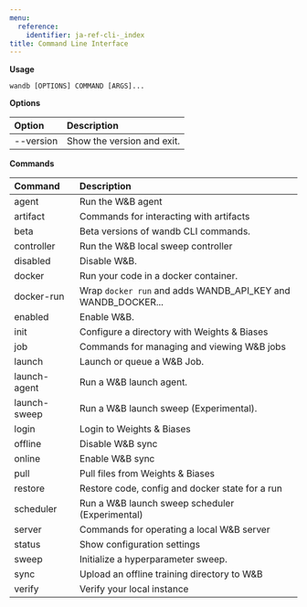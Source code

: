 ```yaml
---
menu:
  reference:
    identifier: ja-ref-cli-_index
title: Command Line Interface
---
```


**Usage**

`wandb [OPTIONS] COMMAND [ARGS]...`



**Options**

| **Option** | **Description** |
| :--- | :--- |
| --version | Show the version and exit. |


**Commands**

| **Command** | **Description** |
| :--- | :--- |
| agent | Run the W&B agent |
| artifact | Commands for interacting with artifacts |
| beta | Beta versions of wandb CLI commands. |
| controller | Run the W&B local sweep controller |
| disabled | Disable W&B. |
| docker | Run your code in a docker container. |
| docker-run | Wrap `docker run` and adds WANDB_API_KEY and WANDB_DOCKER... |
| enabled | Enable W&B. |
| init | Configure a directory with Weights & Biases |
| job | Commands for managing and viewing W&B jobs |
| launch | Launch or queue a W&B Job. |
| launch-agent | Run a W&B launch agent. |
| launch-sweep | Run a W&B launch sweep (Experimental). |
| login | Login to Weights & Biases |
| offline | Disable W&B sync |
| online | Enable W&B sync |
| pull | Pull files from Weights & Biases |
| restore | Restore code, config and docker state for a run |
| scheduler | Run a W&B launch sweep scheduler (Experimental) |
| server | Commands for operating a local W&B server |
| status | Show configuration settings |
| sweep | Initialize a hyperparameter sweep. |
| sync | Upload an offline training directory to W&B |
| verify | Verify your local instance |